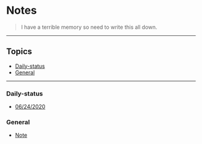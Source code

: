 # Notes

> I have a terrible memory so need to write this all down.

---

## Topics

* [Daily-status](#daily-status)
* [General](#general)

---

### Daily-status

* [06/24/2020](./markdown/daily-status/06_24_2020.md)

### General

* [Note](./markdown/general/note.md)

